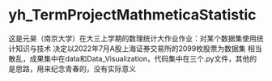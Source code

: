 # yh_TermProjectMathmeticaStatistic
这是元昊（南京大学）在大三上学期的数理统计大作业作业：对某个数据集使用统计知识与技术
决定以2022年7月A股上海证券交易所的2099枚股票为数据集
相当散乱，成果集中在data和Data_Visualization，代码集中在三个.py文件，其他的是思路，用来纪念青春的，没有实际意义
